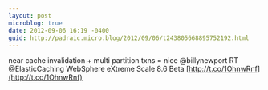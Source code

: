 ```yaml
---
layout: post
microblog: true
date: 2012-09-06 16:19 -0400
guid: http://padraic.micro.blog/2012/09/06/t243805668895752192.html
---
```

near cache invalidation + multi partition txns = nice @billynewport RT @ElasticCaching WebSphere eXtreme Scale 8.6 Beta [http://t.co/1OhnwRnf](http://t.co/1OhnwRnf)
